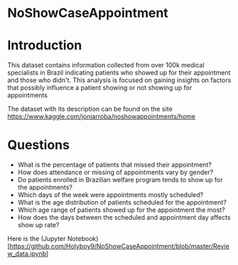 # NoShowCaseAppointment

# Introduction
This dataset contains information collected from over 100k medical specialists in Brazil indicating patients who showed up for their appointment and those who didn't. This analysis is focused on gaining insights on factors that possibly influence a patient showing or not showing up for appointments

The dataset with its description can be found on the site https://www.kaggle.com/joniarroba/noshowappointments/home


# Questions
- What is the percentage of patients that missed their appointment?
- How does attendance or missing of appointments vary by gender?
- Do patients enrolled in Brazilian welfare program tends to show up for the appointments?
- Which days of the week were appointments mostly scheduled?
- What is the age distribution of patients scheduled for the appointment?
- Which age range of patients showed up for the appointment the most?
- How does the days between the scheduled and appointment day affects show up rate?


Here is the (Jupyter Notebook)[https://github.com/Holyboy9/NoShowCaseAppointment/blob/master/Review_data.ipynb] 

